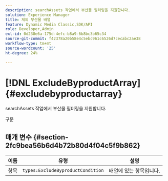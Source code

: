 ```yaml
---
description: searchAssets 작업에서 부산물 필터링을 지원합니다.
solution: Experience Manager
title: 제외 부산물 배열
feature: Dynamic Media Classic,SDK/API
role: Developer,Admin
exl-id: 0d238e6a-175d-4efc-b8a9-6b8bc3b65c34
source-git-commit: f42378a20b58e4c5ebc961c6526d7cecabc2ae38
workflow-type: tm+mt
source-wordcount: '25'
ht-degree: 24%

---
```


# [!DNL ExcludeByproductArray]{#excludebyproductarray}

searchAssets 작업에서 부산물 필터링을 지원합니다.

구문

## 매개 변수 {#section-2fc9bea56b6d4b72b80d4f04c5f9b862}

| 이름 | 유형 | 설명 |
|---|---|---|
| 항목 | `types:ExcludeByproductCondition` | 배열에 있는 항목입니다. |

